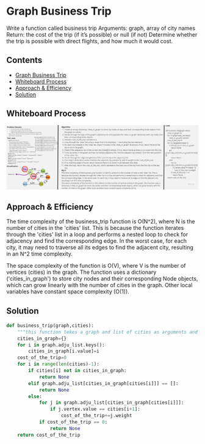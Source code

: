 # Graph Business Trip

Write a function called business trip
Arguments: graph, array of city names
Return: the cost of the trip (if it’s possible) or null (if not)
Determine whether the trip is possible with direct flights, and how much it would cost.

## Contents

- [Graph Business Trip](#graph-business-trip)
- [Whiteboard Process](#whiteboard-process)
- [Approach & Efficiency](#approach--efficiency)
- [Solution](#solution)

## Whiteboard Process

![Whiteboard](./graph_buisness_trip.jpg)

## Approach & Efficiency

The time complexity of the business_trip function is O(N^2), where N is the number of cities in the 'cities' list. This is because the function iterates through the 'cities' list in a loop and performs a nested loop to check for adjacency and find the corresponding edge. In the worst case, for each city, it may need to traverse all its edges to find the adjacent city, resulting in an N^2 time complexity.

The space complexity of the function is O(V), where V is the number of vertices (cities) in the graph. The function uses a dictionary ('cities_in_graph') to store city nodes and their corresponding Node objects, which can grow linearly with the number of cities in the graph. Other local variables have constant space complexity (O(1)).

## Solution

```python
def business_trip(graph,cities):
    """this function tekes a graph and list of cities as arguments and return the cost of trip between those cities in the right order"""
    cities_in_graph={}
    for i in graph.adju_list.keys():
        cities_in_graph[i.value]=i
    cost_of_the_trip=0
    for i in range(len(cities)-1):
        if cities[i] not in cities_in_graph:
            return None
        elif graph.adju_list[cities_in_graph[cities[i]]] == []:
            return None
        else:
            for j in graph.adju_list[cities_in_graph[cities[i]]]:
                if j.vertex.value == cities[i+1]:
                    cost_of_the_trip+=j.weight
            if cost_of_the_trip == 0:
                return None
    return cost_of_the_trip
```
